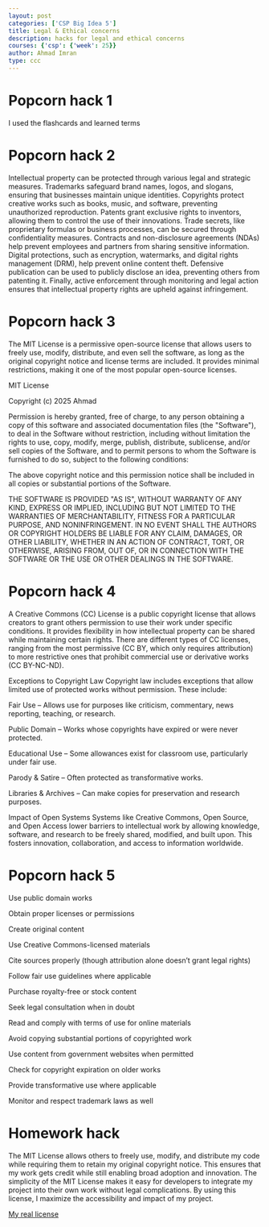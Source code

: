 ```yaml
---
layout: post
categories: ['CSP Big Idea 5']
title: Legal & Ethical concerns
description: hacks for legal and ethical concerns
courses: {'csp': {'week': 25}}
author: Ahmad Imran
type: ccc
---
```


# Popcorn hack 1

I used the flashcards and learned terms

# Popcorn hack 2

Intellectual property can be protected through various legal and strategic measures. Trademarks safeguard brand names, logos, and slogans, ensuring that businesses maintain unique identities. Copyrights protect creative works such as books, music, and software, preventing unauthorized reproduction. Patents grant exclusive rights to inventors, allowing them to control the use of their innovations. Trade secrets, like proprietary formulas or business processes, can be secured through confidentiality measures. Contracts and non-disclosure agreements (NDAs) help prevent employees and partners from sharing sensitive information. Digital protections, such as encryption, watermarks, and digital rights management (DRM), help prevent online content theft. Defensive publication can be used to publicly disclose an idea, preventing others from patenting it. Finally, active enforcement through monitoring and legal action ensures that intellectual property rights are upheld against infringement.

# Popcorn hack 3

The MIT License is a permissive open-source license that allows users to freely use, modify, distribute, and even sell the software, as long as the original copyright notice and license terms are included. It provides minimal restrictions, making it one of the most popular open-source licenses.

MIT License

Copyright (c) 2025 Ahmad

Permission is hereby granted, free of charge, to any person obtaining a copy
of this software and associated documentation files (the "Software"), to deal
in the Software without restriction, including without limitation the rights
to use, copy, modify, merge, publish, distribute, sublicense, and/or sell
copies of the Software, and to permit persons to whom the Software is
furnished to do so, subject to the following conditions:

The above copyright notice and this permission notice shall be included in all
copies or substantial portions of the Software.

THE SOFTWARE IS PROVIDED "AS IS", WITHOUT WARRANTY OF ANY KIND, EXPRESS OR
IMPLIED, INCLUDING BUT NOT LIMITED TO THE WARRANTIES OF MERCHANTABILITY,
FITNESS FOR A PARTICULAR PURPOSE, AND NONINFRINGEMENT. IN NO EVENT SHALL THE
AUTHORS OR COPYRIGHT HOLDERS BE LIABLE FOR ANY CLAIM, DAMAGES, OR OTHER
LIABILITY, WHETHER IN AN ACTION OF CONTRACT, TORT, OR OTHERWISE, ARISING FROM,
OUT OF, OR IN CONNECTION WITH THE SOFTWARE OR THE USE OR OTHER DEALINGS IN THE
SOFTWARE.

# Popcorn hack 4

A Creative Commons (CC) License is a public copyright license that allows creators to grant others permission to use their work under specific conditions. It provides flexibility in how intellectual property can be shared while maintaining certain rights. There are different types of CC licenses, ranging from the most permissive (CC BY, which only requires attribution) to more restrictive ones that prohibit commercial use or derivative works (CC BY-NC-ND).

Exceptions to Copyright Law
Copyright law includes exceptions that allow limited use of protected works without permission. These include:

Fair Use – Allows use for purposes like criticism, commentary, news reporting, teaching, or research.

Public Domain – Works whose copyrights have expired or were never protected.

Educational Use – Some allowances exist for classroom use, particularly under fair use.

Parody & Satire – Often protected as transformative works.

Libraries & Archives – Can make copies for preservation and research purposes.

Impact of Open Systems
Systems like Creative Commons, Open Source, and Open Access lower barriers to intellectual work by allowing knowledge, software, and research to be freely shared, modified, and built upon. This fosters innovation, collaboration, and access to information worldwide.

# Popcorn hack 5

Use public domain works

Obtain proper licenses or permissions

Create original content

Use Creative Commons-licensed materials

Cite sources properly (though attribution alone doesn’t grant legal rights)

Follow fair use guidelines where applicable

Purchase royalty-free or stock content

Seek legal consultation when in doubt

Read and comply with terms of use for online materials

Avoid copying substantial portions of copyrighted work

Use content from government websites when permitted

Check for copyright expiration on older works

Provide transformative use where applicable

Monitor and respect trademark laws as well

# Homework hack

The MIT License allows others to freely use, modify, and distribute my code while requiring them to retain my original copyright notice. This ensures that my work gets credit while still enabling broad adoption and innovation. The simplicity of the MIT License makes it easy for developers to integrate my project into their own work without legal complications. By using this license, I maximize the accessibility and impact of my project.

[My real license](https://github.com/Ahmadimran2009/Ahmad_2026/blob/main/LICENSE)




